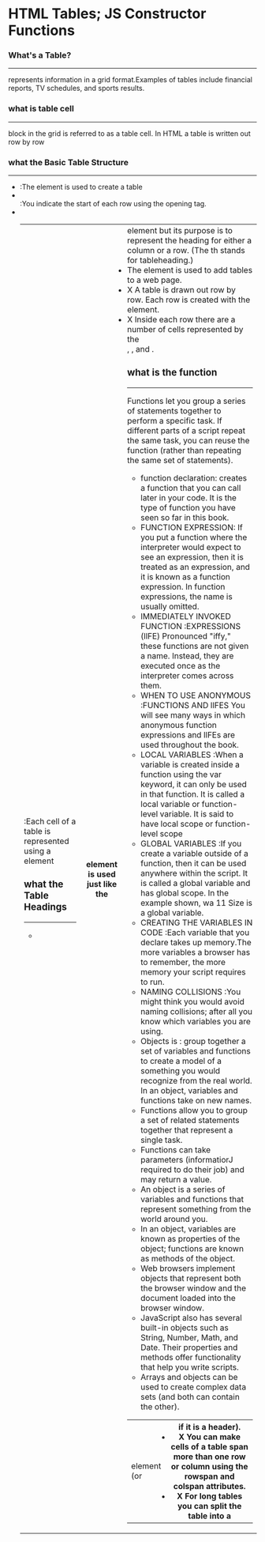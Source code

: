 # HTML Tables; JS Constructor Functions
### What's a Table?
--------------
represents information in a grid format.Examples of tables include financial reports, TV schedules, and sports results.
### what is table cell
----------
block in the grid is referred to as a table cell. In HTML a table is written out row by row
### what the Basic Table Structure
-------------
- <table> :The element is used to create a table
- <tr> :You indicate the start of each row using the opening  tag.
- <td> :Each cell of a table is represented using a element
### what the Table Headings
------------
- <th> element is used just like the <td> element but its purpose is to represent the heading for either a column or a row. (The th stands for tableheading.)
- The <table> element is used to add tables to a web page.
- X A table is drawn out row by row. Each row is created with the <tr> element.
- X Inside each row there are a number of cells represented by the <td> element (or <th> if it is a header).
- X You can make cells of a table span more than one row or column using the rowspan and colspan attributes.
- X For long tables you can split the table into a <thead>, <tbody>, and <tfoot>. 
### what is the function 
-----------
Functions let you group a series of statements together to perform a specific task. If different parts of a script repeat the same task, you can reuse the function (rather than repeating the same set of statements).
- function declaration:  creates a function that you can call later in your code. It is the type of function you have seen so far in this book.
- FUNCTION EXPRESSION: If you put a function where the interpreter would expect to see an expression, then it is treated as an expression, and it is known as a function expression. In function expressions, the name is usually omitted.
- IMMEDIATELY INVOKED FUNCTION :EXPRESSIONS (llFE) Pronounced "iffy," these functions are not given
a name. Instead, they are executed once as the interpreter comes across them. 
- WHEN TO USE ANONYMOUS :FUNCTIONS AND llFES You will see many ways in which anonymous function expressions and llFEs are used throughout the book. 
- LOCAL VARIABLES :When a variable is created inside a function using the var keyword, it can only be used in that function. It is called a local variable or function-level variable. It is said to have local scope or function-level scope
- GLOBAL VARIABLES :If you create a variable outside of a function, then it
can be used anywhere within the script. It is called a global variable and has global scope. In the example
shown, wa 11 Size is a global variable. 
- CREATING THE VARIABLES IN CODE :Each variable that you declare takes up memory.The more variables a browser has to remember, the more memory your script requires to run. 
- NAMING COLLISIONS :You might think you would avoid naming collisions; after all you know which variables you are using.
- Objects is : group together a set of variables and functions to create a model of a something you would recognize from the real world. In an object, variables and functions take on new names.
- Functions allow you to group a set of related statements together that represent a single task.
- Functions can take parameters (informatiorJ required to do their job) and may return a value.
- An object is a series of variables and functions that represent something from the world around you.
- In an object, variables are known as properties of the object; functions are known as methods of the object.
- Web browsers implement objects that represent both the browser window and the document loaded into the browser window.
- JavaScript also has several built-in objects such as String, Number, Math, and Date. Their properties and
methods offer functionality that help you write scripts.
- Arrays and objects can be used to create complex data sets (and both can contain the other). 